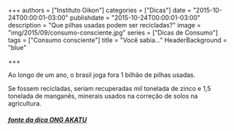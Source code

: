 +++
authors = ["Instituto Oikon"]
categories = ["Dicas"]
date = "2015-10-24T00:00:01-03:00"
publishdate = "2015-10-24T00:00:01-03:00"
description = "Que pilhas usadas podem ser recicladas?"
image = "img/2015/09/consumo-consciente.jpg"
series = ["Dicas de Consumo"]
tags = ["Consumo consciente"]
title = "Você sabia..."
  HeaderBackground = "blue"

+++



Ao longo de um ano, o brasil joga fora 1 bilhão de pilhas usadas.

Se fossem recicladas, seriam recuperadas mil tonelada de zinco e 1,5 tonelada de manganês, minerais usados na correção de solos na agricultura.




##### [fonte da dica ONG AKATU](http://www.akatu.org.br/Dicas)
